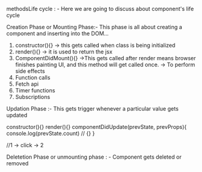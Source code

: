  methodsLife cycle : -
Here we are going to discuss about component's life cycle 

Creation Phase or Mounting Phase:- This phase is all about creating a component and inserting into the DOM...

1. constructor(){} -> this gets called when class is being initialized
2. render(){} -> it is used to return the jsx
3. ComponentDidMount(){} ->This gets called after render means browser finishes painting UI, and this method will get called once. 
-> To perform side effects 
1. Function calls
2. Fetch api 
3. Timer functions
4. Subscriptions




Updation Phase :- This gets trigger whenever a particular value gets updated

constructor(){}
render(){}
componentDidUpdate(prevState, prevProps){
    console.log(prevState.count) // {}
}

//1 -> click -> 2

Deletetion Phase or unmounting phase : - Component gets deleted or removed
